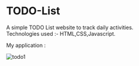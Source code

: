 # TODO-List
A simple TODO List website to track daily activities.<br />
Technologies used :- HTML,CSS,Javascript.
<br />

My application : 

![todo1](https://user-images.githubusercontent.com/66640534/150692916-847e6b51-ea03-40be-84bc-b546a55f56b3.png)
